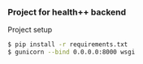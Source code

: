 ### Project for health++ backend

Project setup
```sh 
$ pip install -r requirements.txt
$ gunicorn --bind 0.0.0.0:8000 wsgi
```